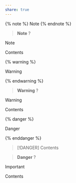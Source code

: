 ```yaml
---
share: true
---
```


{% note %}
Note
{% endnote %}

> **Note**
> ?


> [!NOTE]
> Contents


{% warning %}

Warning

{% endwarning %}

> **Warning**
> ?


> [!WARNING] 
> Contents


{% danger %}

Danger

{% enddanger %}


> [!DANGER]
> Contents

> **Danger**
> ?



> [!IMPORTANT]
> Contents
